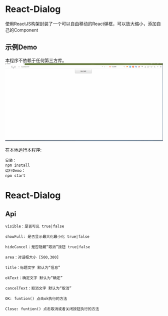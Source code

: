 # React-Dialog
使用ReactJS构架封装了一个可以自由移动的React弹框，可以放大缩小，添加自己的Component

## 示例Demo
本程序不依赖于任何第三方库。
![image](https://github.com/hongtaodai/React-Dialog/blob/master/src/images/demo.gif)

在本地运行本程序:

```
安装：
npm install
运行Demo：
npm start

```
React-Dialog
=====

## Api
```
visible：是否可见 true|false

showFull: 是否显示最大化最小化 true|false

hideCancel：是否隐藏“取消”按钮 true|false

area：对话框大小 [500,300]

title：标题文字 默认为“信息”

okText：确定文字 默认为“确定”

cancelText：取消文字 默认为“取消”

OK: funtion() 点击ok执行的方法

Close: funtion() 点击取消或者关闭按钮执行的方法
```